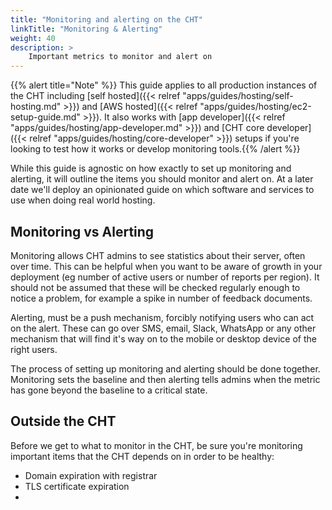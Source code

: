 ```yaml
---
title: "Monitoring and alerting on the CHT"
linkTitle: "Monitoring & Alerting"
weight: 40
description: >
    Important metrics to monitor and alert on
---
```


{{% alert title="Note" %}} This guide applies to all production instances of the CHT including [self hosted]({{< relref "apps/guides/hosting/self-hosting.md" >}}) and [AWS hosted]({{< relref "apps/guides/hosting/ec2-setup-guide.md" >}}). It also works with [app developer]({{< relref "apps/guides/hosting/app-developer.md" >}}) and [CHT core developer]({{< relref "apps/guides/hosting/core-developer" >}}) setups if you're looking to test how it works or develop monitoring tools.{{% /alert %}}

While this guide is agnostic on how exactly to set up monitoring and alerting, it will outline the items you should monitor and alert on.  At a later date we'll deploy an opinionated guide on which software and services to use when doing real world hosting.

## Monitoring vs Alerting

Monitoring allows CHT admins to see statistics about their server, often over time.  This can be helpful when you want to be aware of growth in your deployment (eg number of active users or number of reports per region). It should not be assumed that these will be checked regularly enough to notice a problem, for example a spike in number of feedback documents.

Alerting, must be a push mechanism, forcibly notifying users who can act on the alert. These can go over SMS, email, Slack, WhatsApp or any other mechanism that will find it's way on to the mobile or desktop device of the right users. 

The process of setting up monitoring and alerting should be done together. Monitoring sets the baseline and then alerting tells admins when the metric has gone beyond the baseline to a critical state.

## Outside the CHT

Before we get to what to monitor in the CHT, be sure you're monitoring important items that the CHT depends on in order to be healthy:
* Domain expiration with registrar
* TLS certificate expiration
* 

